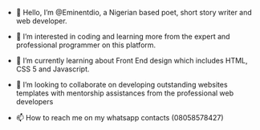 - 👋 Hello, I’m @Eminentdio, a Nigerian based poet, short story writer and web developer. 
- 👀 I’m interested in coding and learning more from the expert and professional programmer on this platform. 
- 🌱 I’m currently learning about Front End design which includes HTML, CSS 5 and Javascript. 
- 💞️ I’m looking to collaborate on developing outstanding websites templates with mentorship assistances from the professional web developers

- 📫 How to reach me on my whatsapp contacts (08058578427) 

<!---
Eminentdio/Eminentdio is a ✨ special ✨ repository because its `README.md` (this file) appears on your GitHub profile.
You can click the Preview link to take a look at your changes.
--->
